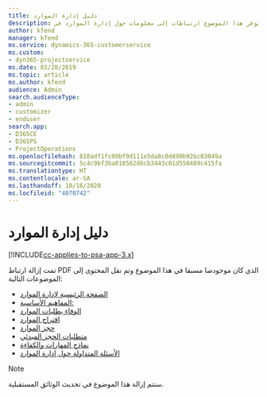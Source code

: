 ```yaml
---
title: دليل إدارة الموارد
description: يوفر هذا الموضوع ارتباطات إلى معلومات حول إدارة الموارد في Project Service Automation
author: kfend
manager: kfend
ms.service: dynamics-365-customerservice
ms.custom:
- dyn365-projectservice
ms.date: 03/28/2019
ms.topic: article
ms.author: kfend
audience: Admin
search.audienceType:
- admin
- customizer
- enduser
search.app:
- D365CE
- D365PS
- ProjectOperations
ms.openlocfilehash: 810adf1fc00bf9d111e5da8c0d490b92bc83049a
ms.sourcegitcommit: 5c4c9bf3ba018562d6cb3443c01d550489c415fa
ms.translationtype: HT
ms.contentlocale: ar-SA
ms.lasthandoff: 10/16/2020
ms.locfileid: "4070742"
---
```

# <a name="resource-management-guide"></a>دليل إدارة الموارد

[!INCLUDE[cc-applies-to-psa-app-3.x](../../includes/cc-applies-to-psa-app-3x.md)]

تمت إزالة ارتباط PDF الذي كان موجودصا مسبقا في هذا الموضوع وتم نقل المحتوى إلى الموضوعات التالية:

- [الصفحة الرئيسية لإدارة الموارد](../resource-management-home-page.md)
- [المفاهيم الأساسية:](../reports-key-concepts.md)
- [الوفاء بطلبات الموارد](../resource-management-fulfill-requests.md)
- [اقتراح الموارد](../resource-management-propose-resources.md)
- [حجز الموارد](../resource-management-book-resources-scheduleboard.md)
- [متطلبات الحجز المبدئي](../resource-management-softbook-requirements.md)
- [نماذج المهارات والكفاءة](../resource-management-skills-proficiency.md)
- [الأسئلة المتداولة حول إدارة الموارد](../resource-management-faq.md)

> [!NOTE]
> ستتم إزالة هذا الموضوع في تحديث الوثائق المستقبلية. 
